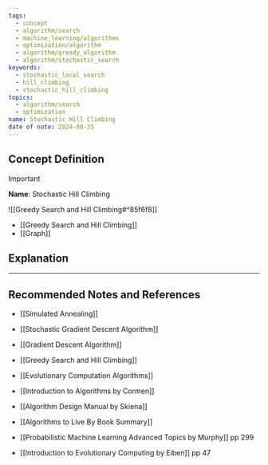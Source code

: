```yaml
---
tags:
  - concept
  - algorithm/search
  - machine_learning/algorithms
  - optimization/algorithm
  - algorithm/greedy_algorithm
  - algorithm/stochastic_search
keywords:
  - stochastic_local_search
  - hill_climbing
  - stochastic_hill_climbing
topics:
  - algorithm/search
  - optimization
name: Stochastic Hill Climbing
date of note: 2024-08-25
---
```


## Concept Definition

>[!important]
>**Name**: Stochastic Hill Climbing

![[Greedy Search and Hill Climbing#^85f6f8]]



- [[Greedy Search and Hill Climbing]]
- [[Graph]]


## Explanation





-----------
##  Recommended Notes and References


- [[Simulated Annealing]]
- [[Stochastic Gradient Descent Algorithm]]
- [[Gradient Descent Algorithm]]
- [[Greedy Search and Hill Climbing]]

- [[Evolutionary Computation Algorithms]]


- [[Introduction to Algorithms by Cormen]]
- [[Algorithm Design Manual by Skiena]]
- [[Algorithms to Live By Book Summary]]

- [[Probabilistic Machine Learning Advanced Topics by Murphy]] pp 299
- [[Introduction to Evolutionary Computing by Eiben]] pp 47